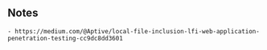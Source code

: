 ## Notes

    - https://medium.com/@Aptive/local-file-inclusion-lfi-web-application-penetration-testing-cc9dc8dd3601
